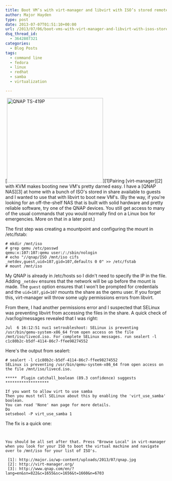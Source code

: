 ```yaml
---
title: Boot VM’s with virt-manager and libvirt with ISO’s stored remotely via samba/cifs
author: Major Hayden
type: post
date: 2013-07-07T01:51:10+00:00
url: /2013/07/06/boot-vms-with-virt-manager-and-libvirt-with-isos-stored-remotely-via-sambacifs/
dsq_thread_id:
  - 3642807321
categories:
  - Blog Posts
tags:
  - command line
  - fedora
  - linux
  - redhat
  - samba
  - virtualization

---
```

[<img src="http://major.io/wp-content/uploads/2013/07/qnap-300x264.jpg" alt="QNAP TS-419P" width="300" height="264" class="alignright size-medium wp-image-4469" srcset="/wp-content/uploads/2013/07/qnap-300x264.jpg 300w, /wp-content/uploads/2013/07/qnap.jpg 613w" sizes="(max-width: 300px) 100vw, 300px" />][1]Pairing [virt-manager][2] with KVM makes booting new VM's pretty darned easy. I have a [QNAP NAS][3] at home with a bunch of ISO's stored in share available to guests and I wanted to use that with libvirt to boot new VM's. (By the way, if you're looking for an off-the-shelf NAS that is built with solid hardware and pretty reliable software, try one of the QNAP devices. You still get access to many of the usual commands that you would normally find on a Linux box for emergencies. More on that in a later post.)

The first step was creating a mountpoint and configuring the mount in /etc/fstab:

```
# mkdir /mnt/iso
# grep qemu /etc/passwd
qemu:x:107:107:qemu user:/:/sbin/nologin
# echo "//qnap/ISO /mnt/iso cifs    _netdev,guest,uid=107,gid=107,defaults 0 0" >> /etc/fstab
# mount /mnt/iso
```


My QNAP is already in /etc/hosts so I didn't need to specify the IP in the file. Adding `_netdev` ensures that the network will be up before the mount is made. The `guest` option ensures that I won't be prompted for credentials and the `uid=107,gid=107` mounts the share as the qemu user. If you forget this, virt-manager will throw some ugly permissions errors from libvirt.

From there, I had another permissions error and I suspected that SELinux was preventing libvirt from accessing the files in the share. A quick check of /var/log/messages revealed that I was right:

```
Jul  6 16:12:51 nuc1 setroubleshoot: SELinux is preventing /usr/bin/qemu-system-x86_64 from open access on the file /mnt/iso/livecd.iso. For complete SELinux messages. run sealert -l c1c80b2c-b5df-4114-86c7-ffee98274552
```


Here's the output from sealert:

```
# sealert -l c1c80b2c-b5df-4114-86c7-ffee98274552
SELinux is preventing /usr/bin/qemu-system-x86_64 from open access on the file /mnt/iso/livecd.iso.

*****  Plugin catchall_boolean (89.3 confidence) suggests  *******************

If you want to allow virt to use samba
Then you must tell SELinux about this by enabling the 'virt_use_samba' boolean.
You can read 'None' man page for more details.
Do
setsebool -P virt_use_samba 1
```


The fix is a quick one:

```


You should be all set after that. Press "Browse Local" in virt-manager when you look for your ISO to boot the virtual machine and navigate over to /mnt/iso for your list of ISO's.

 [1]: http://major.io/wp-content/uploads/2013/07/qnap.jpg
 [2]: http://virt-manager.org/
 [3]: http://www.qnap.com/en/?lang=en&sn=822&c=1655&sc=1656&t=1660&n=6703
